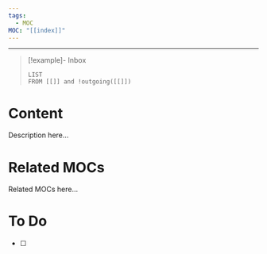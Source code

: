 ```yaml
---
tags:
  - MOC
MOC: "[[index]]"
---
```

-- --

> [!example]- Inbox
> ```dataview
> LIST
> FROM [[]] and !outgoing([[]])
> ```
# Content

Description here...

# Related MOCs

Related MOCs here...

# To Do

- [ ] 